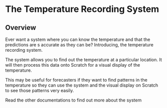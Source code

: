 # The Temperature Recording System
## Overview

Ever want a system where you can know the temperature and that the predictions are s accurate as they can be? Introducing, the temperature recording system.

The system allows you to find out the temperature at a particular location. It will then process this data onto Scratch for a visual display of the temperature.

This may be useful for forecasters if they want to find patterns in the temperature so they can use the system and the visual display on Scratch to see those patterns very easily.

Read the other documentations to find out more about the system

